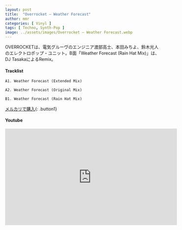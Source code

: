 ```yaml
---
layout: post
title:  "Overrocket – Weather Forecast"
author: mmr
categories: [ Vinyl ]
tags: [ Techno, Synth-Pop ]
image: ../assets/images/Overrocket – Weather Forecast.webp
---
```


OVERROCKETは、電気グルーヴのエンジニア渡部高士、本田みちよ、鈴木光人のエレクトロポップ・ユニット。B面「Weather Forecast (Rain Hat Mix)」は、DJ TasakaによるRemix。

#### Tracklist
```md
A1. Weather Forecast (Extended Mix)

A2. Weather Forecast (Original Mix)

B1. Weather Forecast (Rain Hat Mix)
```

[メルカリで購入](https://jp.mercari.com/item/m66003495421?afid=6142608987){: .button1}

#### Youtube
<iframe width="560" height="315" src="https://www.youtube.com/embed/fQkvOezzJk8?si=kQdYFi8nqFnf2uYT" title="YouTube video player" frameborder="0" allow="accelerometer; autoplay; clipboard-write; encrypted-media; gyroscope; picture-in-picture; web-share" referrerpolicy="strict-origin-when-cross-origin" allowfullscreen></iframe>